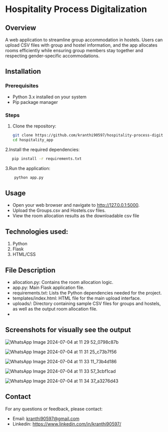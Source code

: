# Hospitality Process Digitalization

## Overview

A web application to streamline group accommodation in hostels. Users can upload CSV files with group and hostel information, and the app allocates rooms efficiently while ensuring group members stay together and respecting gender-specific accommodations.

## Installation

### Prerequisites
- Python 3.x installed on your system
- Pip package manager

### Steps
1. Clone the repository:
   ```bash
   git clone https://github.com/kranthi90597/hospitality-process-digitalization.git
   cd hospitality_app

 2.Install the required dependencies:
 ```bash
    pip install -r requirements.txt
```
 3.Run the application:
 ```bash
     python app.py
```

## Usage

- Open your web browser and navigate to http://127.0.0.1:5000.
- Upload the Groups.csv and Hostels.csv files.
- View the room allocation results as the downloadable csv file

## Technologies used:

1. Python
2. Flask
3. HTML/CSS


## File Description

- allocation.py: Contains the room allocation logic.
- app.py: Main Flask application file.
- requirements.txt: Lists the Python dependencies needed for the project.
- templates/index.html: HTML file for the main upload interface.
- uploads/: Directory containing sample CSV files for groups and hostels, as well as the output room allocation file.
- 

## Screenshots for visually see the output

![WhatsApp Image 2024-07-04 at 11 29 52_0798c87b](https://github.com/kranthi90597/hospitality-process-digitalization/assets/150162401/a9a7c0a4-76a1-4add-9c4e-024344cd8489)

![WhatsApp Image 2024-07-04 at 11 31 25_c73b7f56](https://github.com/kranthi90597/hospitality-process-digitalization/assets/150162401/4334295d-d606-4eec-bf9b-1d63f8357fbe)
    
![WhatsApp Image 2024-07-04 at 11 33 11_73b4d186](https://github.com/kranthi90597/hospitality-process-digitalization/assets/150162401/3da80bce-25bf-45ca-b447-e150807e7848)

![WhatsApp Image 2024-07-04 at 11 33 57_3cbf1cad](https://github.com/kranthi90597/hospitality-process-digitalization/assets/150162401/59a9008e-1ae5-46ac-b7eb-619e21281d91)

![WhatsApp Image 2024-07-04 at 11 34 37_a3276d43](https://github.com/kranthi90597/hospitality-process-digitalization/assets/150162401/ab977985-a7b7-4d2e-879f-6ec66f0bbab9)


## Contact

For any questions or feedback, please contact:
- Email: kranthi90597@gmail.com
- Linkedin: https://www.linkedin.com/in/kranthi90597/
